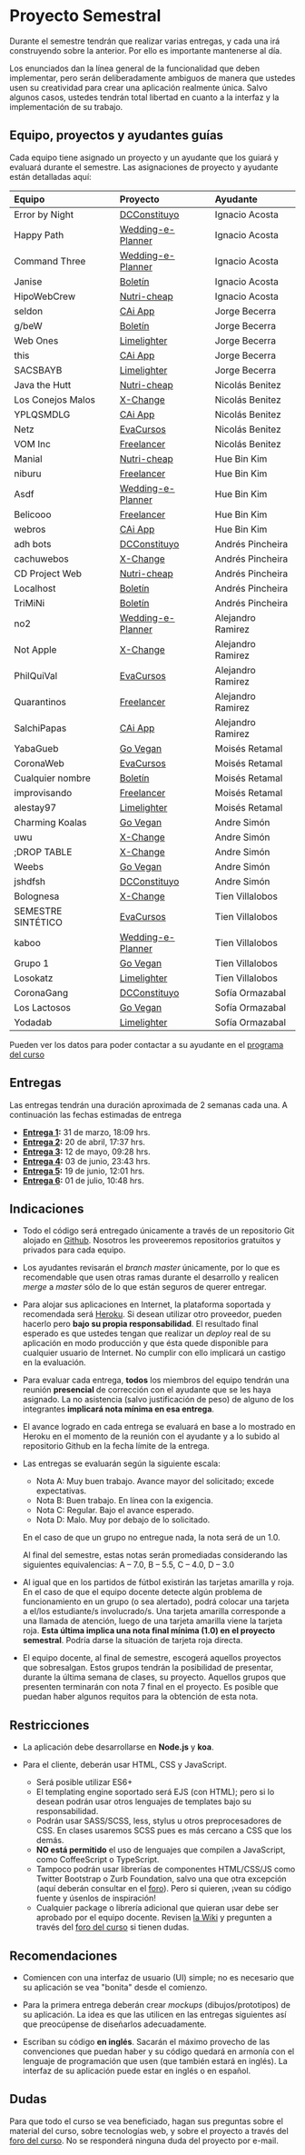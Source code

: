 # Proyecto Semestral

Durante el semestre tendrán que realizar varias entregas, y cada una irá construyendo sobre la anterior. Por ello es importante mantenerse al día.

Los enunciados dan la línea general de la funcionalidad que deben implementar, pero serán deliberadamente ambiguos de manera que ustedes usen su creatividad para crear una aplicación realmente única. Salvo algunos casos, ustedes tendrán total libertad en cuanto a la interfaz y la implementación de su trabajo.

## Equipo, proyectos y ayudantes guías

Cada equipo tiene asignado un proyecto y un ayudante que los guiará y evaluará durante el semestre. Las asignaciones de proyecto y ayudante están detalladas aquí:

| Equipo  | Proyecto | Ayudante |
|:---------------------- |:---------------------------| :------|
| Error by Night     | [DCConstituyo](https://drive.google.com/open?id=1sjJWQVbLwocBzF360dih_0eTi4eGrsEu)                              | Ignacio Acosta    |
| Happy Path         | [Wedding-e-Planner](https://drive.google.com/file/d/1Clo3ozHi1arVuSPUJsNafXte5ThvQFR1/view?usp=sharing)         | Ignacio Acosta    |
| Command Three      | [Wedding-e-Planner](https://drive.google.com/file/d/1Clo3ozHi1arVuSPUJsNafXte5ThvQFR1/view?usp=sharing)         | Ignacio Acosta    |
| Janise             | [Boletín](https://drive.google.com/file/d/1Cfb1tJ3F8tXwNEaqnS-nQRH5YLi0AaTd/view?usp=sharing)                   | Ignacio Acosta    |
| HipoWebCrew        | [Nutri-cheap](https://drive.google.com/file/d/1zjbI8M2YWP3zTqqcxTjCIAAQPidsp0wL/view?usp=sharing)               | Ignacio Acosta    |
| seldon             | [CAi App](https://drive.google.com/file/d/1atpk4gbb-ifF_2ZITCH7-ZI82u8_edz8/view?usp=sharing)                   | Jorge Becerra     |
| g/beW              | [Boletín](https://drive.google.com/file/d/1Cfb1tJ3F8tXwNEaqnS-nQRH5YLi0AaTd/view?usp=sharing)                   | Jorge Becerra     |
| Web Ones           | [Limelighter](https://docs.google.com/document/d/117GcZoFUeKQz9VE6y5BPXnO4K7CZF8HR4FVlwYHpZts/edit?usp=sharing) | Jorge Becerra     |
| this               | [CAi App](https://drive.google.com/file/d/1atpk4gbb-ifF_2ZITCH7-ZI82u8_edz8/view?usp=sharing)                  | Jorge Becerra     |
| SACSBAYB           | [Limelighter](https://docs.google.com/document/d/117GcZoFUeKQz9VE6y5BPXnO4K7CZF8HR4FVlwYHpZts/edit?usp=sharing) | Jorge Becerra     |
| Java the Hutt      | [Nutri-cheap](https://drive.google.com/file/d/1zjbI8M2YWP3zTqqcxTjCIAAQPidsp0wL/view?usp=sharing)              | Nicolás Benitez   |
| Los Conejos Malos  | [X-Change](https://drive.google.com/file/d/15Mv_9uYKkGqB7tPn9P4LuUSSLTCspE4-/view?usp=sharing)                  | Nicolás Benitez   |
| YPLQSMDLG          | [CAi App](https://drive.google.com/file/d/1atpk4gbb-ifF_2ZITCH7-ZI82u8_edz8/view?usp=sharing)                   | Nicolás Benitez   |
| Netz               | [EvaCursos](https://drive.google.com/file/d/13aN3XviwM18pnN0E6oD0mTM3r47Ajnyr/view?usp=sharing)                 | Nicolás Benitez   |
| VOM Inc            | [Freelancer](https://drive.google.com/file/d/1V4eRNACSSZtfdCUQgOf5_LezVbrqcBUH/view?usp=sharing)                | Nicolás Benitez   |
| Manial             | [Nutri-cheap](https://drive.google.com/file/d/1zjbI8M2YWP3zTqqcxTjCIAAQPidsp0wL/view?usp=sharing)               | Hue Bin Kim       |
| niburu             | [Freelancer](https://drive.google.com/file/d/1V4eRNACSSZtfdCUQgOf5_LezVbrqcBUH/view?usp=sharing)                | Hue Bin Kim       |
| Asdf               | [Wedding-e-Planner](https://drive.google.com/file/d/1Clo3ozHi1arVuSPUJsNafXte5ThvQFR1/view?usp=sharing)         | Hue Bin Kim       |
| Belicooo           | [Freelancer](https://drive.google.com/file/d/1V4eRNACSSZtfdCUQgOf5_LezVbrqcBUH/view?usp=sharing)                | Hue Bin Kim       |
| webros             | [CAi App](https://drive.google.com/file/d/1atpk4gbb-ifF_2ZITCH7-ZI82u8_edz8/view?usp=sharing)                   | Hue Bin Kim       |
| adh bots           | [DCConstituyo](https://drive.google.com/open?id=1sjJWQVbLwocBzF360dih_0eTi4eGrsEu)                              | Andrés Pincheira  |
| cachuwebos         |  [X-Change](https://drive.google.com/file/d/15Mv_9uYKkGqB7tPn9P4LuUSSLTCspE4-/view?usp=sharing)                              | Andrés Pincheira  |
| CD Project Web     | [Nutri-cheap](https://drive.google.com/file/d/1zjbI8M2YWP3zTqqcxTjCIAAQPidsp0wL/view?usp=sharing)               | Andrés Pincheira  |
| Localhost          | [Boletín](https://drive.google.com/file/d/1Cfb1tJ3F8tXwNEaqnS-nQRH5YLi0AaTd/view?usp=sharing)                   | Andrés Pincheira  |
| TriMiNi            | [Boletín](https://drive.google.com/file/d/1Cfb1tJ3F8tXwNEaqnS-nQRH5YLi0AaTd/view?usp=sharing)                   | Andrés Pincheira  |
| no2                | [Wedding-e-Planner](https://drive.google.com/file/d/1Clo3ozHi1arVuSPUJsNafXte5ThvQFR1/view?usp=sharing)         | Alejandro Ramirez |
| Not Apple          | [X-Change](https://drive.google.com/file/d/15Mv_9uYKkGqB7tPn9P4LuUSSLTCspE4-/view?usp=sharing)                  | Alejandro Ramirez |
| PhilQuiVal         | [EvaCursos](https://drive.google.com/file/d/13aN3XviwM18pnN0E6oD0mTM3r47Ajnyr/view?usp=sharing)                 | Alejandro Ramirez |
| Quarantinos        | [Freelancer](https://drive.google.com/file/d/1V4eRNACSSZtfdCUQgOf5_LezVbrqcBUH/view?usp=sharing)                | Alejandro Ramirez |
| SalchiPapas        | [CAi App](https://drive.google.com/file/d/1atpk4gbb-ifF_2ZITCH7-ZI82u8_edz8/view?usp=sharing)                   | Alejandro Ramirez |
| YabaGueb           | [Go Vegan](https://drive.google.com/file/d/1H0UBclI1x3_OmOrzH0DDpNHTUlIYeWIp/view?usp=sharing)                  | Moisés Retamal    |
| CoronaWeb          | [EvaCursos](https://drive.google.com/file/d/13aN3XviwM18pnN0E6oD0mTM3r47Ajnyr/view?usp=sharing)                 | Moisés Retamal    |
| Cualquier nombre   | [Boletín](https://drive.google.com/file/d/1Cfb1tJ3F8tXwNEaqnS-nQRH5YLi0AaTd/view?usp=sharing)                   | Moisés Retamal    |
| improvisando       | [Freelancer](https://drive.google.com/file/d/1V4eRNACSSZtfdCUQgOf5_LezVbrqcBUH/view?usp=sharing)                | Moisés Retamal    |
| alestay97          | [Limelighter](https://docs.google.com/document/d/117GcZoFUeKQz9VE6y5BPXnO4K7CZF8HR4FVlwYHpZts/edit?usp=sharing) | Moisés Retamal    |
| Charming Koalas    | [Go Vegan](https://drive.google.com/file/d/1H0UBclI1x3_OmOrzH0DDpNHTUlIYeWIp/view?usp=sharing)                  | Andre Simón       |
| uwu                | [X-Change](https://drive.google.com/file/d/15Mv_9uYKkGqB7tPn9P4LuUSSLTCspE4-/view?usp=sharing)                  | Andre Simón       |
| ;DROP TABLE        | [X-Change](https://drive.google.com/file/d/15Mv_9uYKkGqB7tPn9P4LuUSSLTCspE4-/view?usp=sharing)                  | Andre Simón       |
| Weebs              | [Go Vegan](https://drive.google.com/file/d/1H0UBclI1x3_OmOrzH0DDpNHTUlIYeWIp/view?usp=sharing)                  | Andre Simón       |
| jshdfsh            | [DCConstituyo](https://drive.google.com/open?id=1sjJWQVbLwocBzF360dih_0eTi4eGrsEu)                              | Andre Simón       |
| Bolognesa          | [X-Change](https://drive.google.com/file/d/15Mv_9uYKkGqB7tPn9P4LuUSSLTCspE4-/view?usp=sharing)                  | Tien Villalobos   |
| SEMESTRE SINTÉTICO | [EvaCursos](https://drive.google.com/file/d/13aN3XviwM18pnN0E6oD0mTM3r47Ajnyr/view?usp=sharing)                 | Tien Villalobos   |
| kaboo              | [Wedding-e-Planner](https://drive.google.com/file/d/1Clo3ozHi1arVuSPUJsNafXte5ThvQFR1/view?usp=sharing)         | Tien Villalobos   |
| Grupo 1            | [Go Vegan](https://drive.google.com/file/d/1H0UBclI1x3_OmOrzH0DDpNHTUlIYeWIp/view?usp=sharing)                  | Tien Villalobos   |
| Losokatz           | [Limelighter](https://docs.google.com/document/d/117GcZoFUeKQz9VE6y5BPXnO4K7CZF8HR4FVlwYHpZts/edit?usp=sharing) | Tien Villalobos   |
| CoronaGang         | [DCConstituyo](https://drive.google.com/open?id=1sjJWQVbLwocBzF360dih_0eTi4eGrsEu)                              | Sofía Ormazabal   |
| Los Lactosos       | [Go Vegan](https://drive.google.com/file/d/1H0UBclI1x3_OmOrzH0DDpNHTUlIYeWIp/view?usp=sharing)                  | Sofía Ormazabal   |
| Yodadab            | [Limelighter](https://docs.google.com/document/d/117GcZoFUeKQz9VE6y5BPXnO4K7CZF8HR4FVlwYHpZts/edit?usp=sharing) | Sofía Ormazabal   |


Pueden ver los datos para poder contactar a su ayudante en el [programa del curso](../../../#equipo)

## Entregas

Las entregas tendrán una duración aproximada de 2 semanas cada una. A continuación las fechas estimadas de entrega

* **[Entrega 1](enunciados/entrega1.md):** 31 de marzo, 18:09 hrs.
* **[Entrega 2](enunciados/entrega2.md):** 20 de abril, 17:37 hrs.
* **[Entrega 3](enunciados/entrega3.md):** 12 de mayo, 09:28 hrs.
* **[Entrega 4](enunciados/entrega4.md):** 03 de junio, 23:43 hrs.
* **[Entrega 5](enunciados/entrega5.md):** 19 de junio, 12:01 hrs.
* **[Entrega 6](enunciados/entrega6.md):** 01 de julio, 10:48 hrs.

## Indicaciones

* Todo el código será entregado únicamente a través de un repositorio Git alojado en [Github](https://github.com). Nosotros les proveeremos repositorios gratuitos y privados para cada equipo.

* Los ayudantes revisarán el *branch master* únicamente, por lo que es recomendable que usen otras ramas durante el desarrollo y realicen *merge* a *master* sólo de lo que están seguros de querer entregar.

* Para alojar sus aplicaciones en Internet, la plataforma soportada y recomendada será [Heroku](https://www.heroku.com/). Si desean utilizar otro proveedor, pueden hacerlo pero **bajo su propia responsabilidad**. El resultado final esperado es que ustedes tengan que realizar un *deploy* real de su aplicación en modo producción y que ésta quede disponible para cualquier usuario de Internet. No cumplir con ello implicará un castigo en la evaluación.

* Para evaluar cada entrega, **todos** los miembros del equipo tendrán una reunión **presencial** de corrección con el ayudante que se les haya asignado. La no asistencia (salvo justificación de peso) de alguno de los integrantes **implicará nota mínima en esa entrega**.

* El avance logrado en cada entrega se evaluará en base a lo mostrado en Heroku en el momento de la reunión con el ayudante y a lo subido al repositorio Github en la fecha límite de la entrega.

* Las entregas se evaluarán según la siguiente escala:
	* Nota A: Muy buen trabajo. Avance mayor del solicitado; excede expectativas.
	* Nota B: Buen trabajo. En línea con la exigencia.
	* Nota C: Regular. Bajo el avance esperado.
	* Nota D: Malo. Muy por debajo de lo solicitado.

	En el caso de que un grupo no entregue nada, la nota será de un 1.0.

	Al final del semestre, estas notas serán promediadas considerando las siguientes equivalencias: A – 7.0, B – 5.5, C – 4.0, D – 3.0

* Al igual que en los partidos de fútbol existirán las tarjetas amarilla y roja. En el caso de que el equipo docente detecte algún problema de funcionamiento en un grupo (o sea alertado), podrá colocar una tarjeta a el/los estudiante/s involucrado/s. Una tarjeta amarilla corresponde a una llamada de atención, luego de una tarjeta amarilla viene la tarjeta roja. **Esta última implica una nota final mínima (1.0) en el proyecto semestral**. Podría darse la situación de tarjeta roja directa.

* El equipo docente, al final de semestre, escogerá aquellos proyectos que sobresalgan. Estos grupos tendrán la posibilidad de presentar, durante la última semana de clases, su proyecto. Aquellos grupos que presenten terminarán con nota 7 final en el proyecto. Es posible que puedan haber algunos requitos para la obtención de esta nota.

## Restricciones

* La aplicación debe desarrollarse en **Node.js** y **koa**.

* Para el cliente, deberán usar HTML, CSS y JavaScript.
	* Será posible utilizar ES6+
	* El templating engine soportado será EJS (con HTML); pero si lo desean podrán usar otros lenguajes de templates bajo su responsabilidad.
	* Podrán usar SASS/SCSS, less, stylus u otros preprocesadores de CSS. En clases usaremos SCSS pues es más cercano a CSS que los demás.
	* **NO está permitido** el uso de lenguajes que compilen a JavaScript, como CoffeeScript o TypeScript.
	* Tampoco podrán usar librerías de componentes HTML/CSS/JS como Twitter Bootstrap o Zurb Foundation, salvo una que otra excepción (aquí deberán consultar en el [foro](../../../#foro)). Pero si quieren, ¡vean su código fuente y úsenlos de inspiración!
	* Cualquier package o librería adicional que quieran usar debe ser aprobado por el equipo docente. Revisen [la Wiki](../../../wiki/Packages) y pregunten a través del [foro del curso](../../../#foro) si tienen dudas.

## Recomendaciones

* Comiencen con una interfaz de usuario (UI) simple; no es necesario que su aplicación se vea "bonita" desde el comienzo.

* Para la primera entrega deberán crear *mockups* (dibujos/prototipos) de su aplicación. La idea es que las utilicen en las entregas siguientes así que preocúpense de diseñarlos adecuadamente.

* Escriban su código **en inglés**. Sacarán el máximo provecho de las convenciones que puedan haber y su código quedará en armonía con el lenguaje de programación que usen (que también estará en inglés). La interfaz de su aplicación puede estar en inglés o en español.

## Dudas

Para que todo el curso se vea beneficiado, hagan sus preguntas sobre el material del curso, sobre tecnologías web, y sobre el proyecto a través del [foro del curso](../../../#foro).  No se responderá ninguna duda del proyecto por e-mail.
